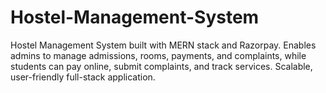 # Hostel-Management-System
Hostel Management System built with MERN stack and Razorpay. Enables admins to manage admissions, rooms, payments, and complaints, while students can pay online, submit complaints, and track services. Scalable, user-friendly full-stack application.
